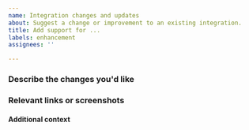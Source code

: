 ```yaml
---
name: Integration changes and updates
about: Suggest a change or improvement to an existing integration.
title: Add support for ...
labels: enhancement
assignees: ''

---
```


<!-- If an integration has broken, please report it as a bug instead. -->

### Describe the changes you'd like

<!-- A clear description of the changes you want to see. Keep in mind that it should be useful to the wider user base. -->

### Relevant links or screenshots

<!-- For example, please tell us how to find the relevant screen within the service if it's a new feature -->

#### Additional context

<!-- Add any other context or helpful information here. Maybe share how this improves your productivity with the integration? -->
